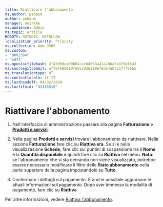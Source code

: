 ```yaml
---
title: Riattivare l'abbonamento
ms.author: pebaum
author: pebaum
manager: mnirkhe
ms.audience: Admin
ms.topic: article
ROBOTS: NOINDEX, NOFOLLOW
localization_priority: Priority
ms.collection: Adm_O365
ms.custom:
- "9002304"
- "4473"
ms.openlocfilehash: 3f45d9dca00804cacb4063a41a2bba5a375df643
ms.sourcegitcommit: aff07e85010fe85c026218ef8d64ab721f7fe0b5
ms.translationtype: HT
ms.contentlocale: it-IT
ms.lasthandoff: 04/02/2020
ms.locfileid: "43116516"
---
```

# <a name="reactivate-your-subscription"></a>Riattivare l'abbonamento

1. Nell'interfaccia di amministrazione passare alla pagina **Fatturazione > [Prodotti e servizi](https://go.microsoft.com/fwlink/p/?linkid=842054)**.

2. Nella pagina **Prodotti e servizi** trovare l'abbonamento da riattivare.  Nella sezione **Fatturazione** fare clic su **Riattiva ora**.  Se si è nella visualizzazione **Schede**, fare clic sui puntini di sospensione tra il **Nome** e la **Quantità disponibile** e quindi fare clic su **Riattiva** nel menu. **Nota**: se l'abbonamento che si sta cercando non viene visualizzato, potrebbe essere necessario modificare il filtro dello **Stato abbonamento** nella parte superiore della pagina impostandolo su **Tutto**.

3. Confermare i dettagli sul pagamento.  È anche possibile aggiornare le attuali informazioni sul pagamento.  Dopo aver immesso la modalità di pagamento, fare clic su **Riattiva**.

Per altre informazioni, vedere [Riattiva l'abbonamento](https://docs.microsoft.com/office365/admin/subscriptions-and-billing/reactivate-your-subscription).
